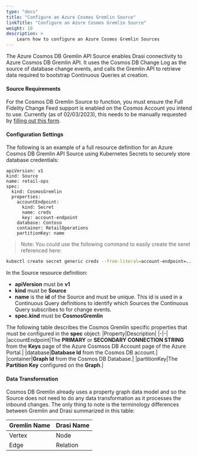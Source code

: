 ```yaml
---
type: "docs"
title: "Configure an Azure Cosmos Gremlin Source"
linkTitle: "Configure an Azure Cosmos Gremlin Source"
weight: 10
description: >
    Learn how to configure an Azure Cosmos Gremlin Sources
---
```



The Azure Cosmos DB Gremlin API Source enables Drasi connectivity to Azure Cosmos DB Gremlin API. It uses the Cosmos DB Change Log as the source of database change events, and calls the Gremlin API to retrieve data required to bootstrap Continuous Queries at creation.

#### Source Requirements
For the Cosmos DB Gremlin Source to function, you must ensure the Full Fidelity Change Feed support is enabled on the Cosmos Account you intend to use. Currently (as of 02/03/2023), this needs to be manually requested by [filling out this form](https://forms.office.com/pages/responsepage.aspx?id=v4j5cvGGr0GRqy180BHbR9ecQmQM5J5LlXYOPoIbyzdUOFVRNUlLUlpRV0dXMjFRNVFXMDNRRjVDNy4u).

#### Configuration Settings
The following is an example of a full resource definition for an Azure Cosmos DB Gremlin API Source using Kubernetes Secrets to securely store database credentials:

```
apiVersion: v1
kind: Source
name: retail-ops
spec:
  kind: CosmosGremlin
  properties:
    accountEndpoint: 
      kind: Secret
      name: creds
      key: account-endpoint
    database: Contoso
    container: RetailOperations
    partitionKey: name
```

> Note: You could use the following command to easily create the seret referenced here:
  ```bash
  kubectl create secret generic creds --from-literal=account-endpoint=...
  ```

In the Source resource definition:
- **apiVersion** must be **v1**
- **kind** must be **Source**
- **name** is the **id** of the Source and must be unique. This id is used in a Continuous Query definitions to identify which Sources the Continuous Query subscribes to for change events.
- **spec.kind** must be **CosmosGremlin**

The following table describes the Cosmos Gremlin specific properties that must be configured in the **spec** object:
|Property|Description|
|-|-|
|accountEndpoint|The **PRIMARY** or **SECONDARY CONNECTION STRING** from the **Keys** page of the Azure Cosmsos DB Account page of the Azure Portal.|
|database|**Database Id** from the Cosmos DB account.|
|container|**Graph Id** from the Cosmos DB Database.|
|partitionKey|The **Partition Key** configured on the **Graph**.|

#### Data Transformation
Cosmos DB Gremlin already uses a property graph data model and so the Source does not need to do any data transformation as it processes the inbound changes. The only thing to note is the terminology differences between Gremlin and Drasi summarized in this table:

|Gremlin Name|Drasi Name|
|-|-|
|Vertex|Node|
|Edge|Relation|